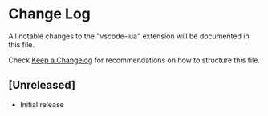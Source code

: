 # Change Log

All notable changes to the "vscode-lua" extension will be documented in this file.

Check [Keep a Changelog](http://keepachangelog.com/) for recommendations on how to structure this file.

## [Unreleased]

- Initial release